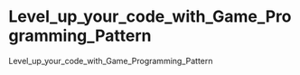 # Level_up_your_code_with_Game_Programming_Pattern
Level_up_your_code_with_Game_Programming_Pattern
